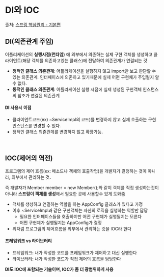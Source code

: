 # DI와 IOC

출처: [스프링 핵심원리 - 기본편](https://www.inflearn.com/course/%EC%8A%A4%ED%94%84%EB%A7%81-%ED%95%B5%EC%8B%AC-%EC%9B%90%EB%A6%AC-%EA%B8%B0%EB%B3%B8%ED%8E%B8/dashboard)

## DI(의존관계 주입)

어플리케이션의 **실행시점(런타임)** 에 외부에서 의존하는 실제 구현 객체를 생성하고 클라이언트(해당 객체를 의존하고있는 클래스)에 전달하여 의존관계가 연결되는 것

* **정적인 클래스 의존관계**: 어플리케이션을 실행하지 않고 import만 보고 판단할 수 있는 의존관계. 인터페이스에 의존하고 있기때문에 실제 어떤 구현체가 주입될지 알 수 없다.
* **동적인 클래스 의존관계**: 어플리케이션 실행 시점에 실제 생성된 구현객체 인스턴스의 참조가 연결된 의존관계

#### DI 사용시 이점
* 클라이언트코드(ex) ~ServiceImpl의 코드)를 변경하지 않고 실제 호출하는 구현인스턴스를 변경할 수 있다.
* 정적인 클래스 의존관계를 변경하지 않고 확장가능.

<br>

## IOC(제어의 역전)

프로그램의 제어 흐름(ex: 메소드나 객체의 호출작업)을 개발자가 결정하는 것이 아니라, 외부에서 관리하는 것.

즉 개발자가 Member member = new Member();와 같이 객체를 직접 생성하는것이 아니라 **스프링이 객체를 생성**해서 필요한 곳에 사용할수 있게 도와줌 

* 객체를 생성하고 연결하는 역할을 하는 AppConfig 클래스가 있다고 가정
* 이후 ~ServiceImpl과 같은 구현객체는 자신의 로직을 실행하는 역할만 담당
  * 필요한 인터페이스들을 호출하지만 어떤 구현체가 실행될지는 모른다
  * 어떤 구현체가 실행될지는 AppConfig가 결정
* 위처럼 프로그램의 제어흐름을 외부에서 관리하는 것을 IOC라 한다

#### 프레임워크 vs 라이브러리

* 프레임워크: 내가 작성한 코드를 프레임워크가 제어하고 대신 실행한다
* 라이브러리: 내가 작성한 코드가 직접 제어의 흐름을 담당한다

**DI도 IOC에 포함되는 기술이며, IOC가 좀 더 광범위하게 사용**














